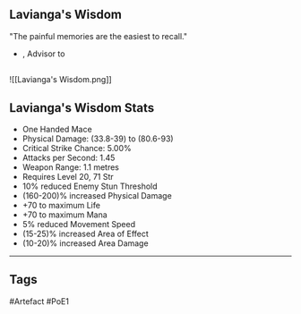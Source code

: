 ## Lavianga's Wisdom
"The painful memories are the easiest to recall."
- , Advisor to
##
![[Lavianga's Wisdom.png]]
## Lavianga's Wisdom Stats
- One Handed Mace
- Physical Damage: (33.8-39) to (80.6-93)
- Critical Strike Chance: 5.00%
- Attacks per Second: 1.45
- Weapon Range: 1.1 metres
- Requires Level 20, 71 Str
- 10% reduced Enemy Stun Threshold
- (160-200)% increased Physical Damage
- +70 to maximum Life
- +70 to maximum Mana
- 5% reduced Movement Speed
- (15-25)% increased Area of Effect
- (10-20)% increased Area Damage


---
## Tags
#Artefact
#PoE1